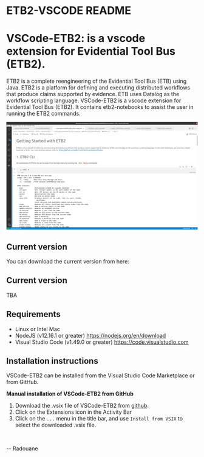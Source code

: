# ETB2-VSCODE README

# VSCode-ETB2: is a vscode extension for Evidential Tool Bus (ETB2).  

ETB2 is a complete reengineering of the Evidential Tool Bus (ETB) using Java. ETB2 is a platform for defining and executing distributed workflows that produce claims supported by evidence. ETB uses Datalog as the workflow scripting language. VSCode-ETB2 is a vscode extension for Evidential Tool Bus (ETB2). It contains etb2-notebooks to assist the user in running the ETB2 commands. 


<img src="https://github.com/BouchekirRedouane/etb2-vs-extension/blob/main/screenshots/vscode-etb-Screenshot.png" width="800">


## Current version
You can download the current version from here: 


## Current version
TBA

## Requirements 
- Linux or Intel Mac
- NodeJS (v12.16.1 or greater) https://nodejs.org/en/download
- Visual Studio Code (v1.49.0 or greater) https://code.visualstudio.com

## Installation instructions
VSCode-ETB2 can be installed from the Visual Studio Code Marketplace or from GitHub.



**Manual installation of VSCode-ETB2 from GitHub**
1. Download the .vsix file of VSCode-ETB2 from [github](https://github.com/).
2. Click on the Extensions icon in the Activity Bar 
3. Click on the `...` menu in the title bar, and use `Install from VSIX` to select the downloaded .vsix file. 

<br>




 -- Radouane 
